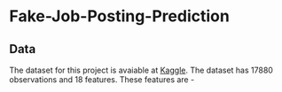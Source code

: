# Fake-Job-Posting-Prediction

## Data

The dataset for this project is avaiable at [Kaggle](https://www.kaggle.com/shivamb/real-or-fake-fake-jobposting-prediction). The dataset has 17880 observations and 18 features. These features are - 

